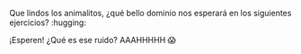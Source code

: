 Que lindos los animalitos, ¿qué bello dominio nos esperará en los siguientes ejercicios? :hugging:

¡Esperen! ¿Qué es ese ruido? AAAHHHHH :scream:
